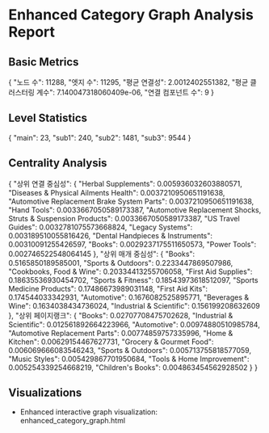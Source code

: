 # Enhanced Category Graph Analysis Report

## Basic Metrics
{
  "노드 수": 11288,
  "엣지 수": 11295,
  "평균 연결성": 2.0012402551382,
  "평균 클러스터링 계수": 7.140047318060409e-06,
  "연결 컴포넌트 수": 9
}

## Level Statistics
{
  "main": 23,
  "sub1": 240,
  "sub2": 1481,
  "sub3": 9544
}

## Centrality Analysis
{
  "상위 연결 중심성": {
    "Herbal Supplements": 0.005936032603880571,
    "Diseases & Physical Ailments Health": 0.0037210950651191638,
    "Automotive Replacement Brake System Parts": 0.0037210950651191638,
    "Hand Tools": 0.0033667050589173387,
    "Automotive Replacement Shocks, Struts & Suspension Products": 0.0033667050589173387,
    "US Travel Guides": 0.0032781075573668824,
    "Legacy Systems": 0.003189510055816426,
    "Dental Handpieces & Instruments": 0.00310091255426597,
    "Books": 0.0029237175511650573,
    "Power Tools": 0.002746522548064145
  },
  "상위 매개 중심성": {
    "Books": 0.5165850189585001,
    "Sports & Outdoors": 0.2233447869507986,
    "Cookbooks, Food & Wine": 0.20334413255706058,
    "First Aid Supplies": 0.18635536930454702,
    "Sports & Fitness": 0.18543973618512097,
    "Sports Medicine Products": 0.17486673989031148,
    "First Aid Kits": 0.174544033342931,
    "Automotive": 0.1676082525895771,
    "Beverages & Wine": 0.1634038434736024,
    "Industrial & Scientific": 0.156199208632609
  },
  "상위 페이지랭크": {
    "Books": 0.02707708475702628,
    "Industrial & Scientific": 0.012561892664223966,
    "Automotive": 0.00974880510985784,
    "Automotive Replacement Parts": 0.00774859757335996,
    "Home & Kitchen": 0.00629154467627731,
    "Grocery & Gourmet Food": 0.006069666083546243,
    "Sports & Outdoors": 0.005713755818577059,
    "Music Styles": 0.005429867701950684,
    "Tools & Home Improvement": 0.005254339254668219,
    "Children's Books": 0.004863454562928502
  }
}

## Visualizations
- Enhanced interactive graph visualization: enhanced_category_graph.html
